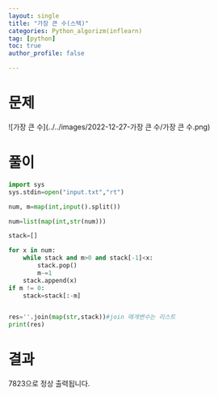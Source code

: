 ```yaml
---
layout: single
title: "가장 큰 수(스택)"
categories: Python_algorizm(inflearn)
tag: [python]
toc: true
author_profile: false

---
```


# 문제

![가장 큰 수](../../images/2022-12-27-가장 큰 수/가장 큰 수.png)

# 풀이

```python
import sys
sys.stdin=open("input.txt","rt")

num, m=map(int,input().split())

num=list(map(int,str(num)))

stack=[]

for x in num:
    while stack and m>0 and stack[-1]<x:
        stack.pop()
        m-=1
    stack.append(x)
if m != 0:
    stack=stack[:-m]


res=''.join(map(str,stack))#join 매개변수는 리스트
print(res)


```

# 결과

7823으로 정상 출력됩니다.
